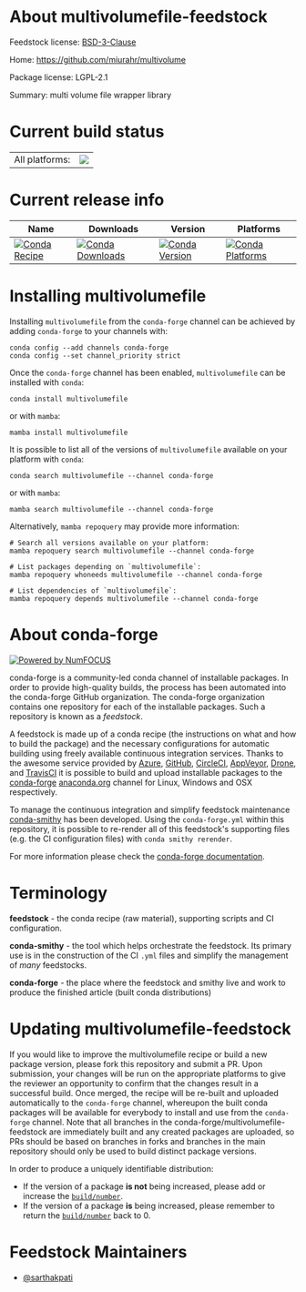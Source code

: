 About multivolumefile-feedstock
===============================

Feedstock license: [BSD-3-Clause](https://github.com/conda-forge/multivolumefile-feedstock/blob/main/LICENSE.txt)

Home: https://github.com/miurahr/multivolume

Package license: LGPL-2.1

Summary: multi volume file wrapper library

Current build status
====================


<table><tr><td>All platforms:</td>
    <td>
      <a href="https://dev.azure.com/conda-forge/feedstock-builds/_build/latest?definitionId=13320&branchName=main">
        <img src="https://dev.azure.com/conda-forge/feedstock-builds/_apis/build/status/multivolumefile-feedstock?branchName=main">
      </a>
    </td>
  </tr>
</table>

Current release info
====================

| Name | Downloads | Version | Platforms |
| --- | --- | --- | --- |
| [![Conda Recipe](https://img.shields.io/badge/recipe-multivolumefile-green.svg)](https://anaconda.org/conda-forge/multivolumefile) | [![Conda Downloads](https://img.shields.io/conda/dn/conda-forge/multivolumefile.svg)](https://anaconda.org/conda-forge/multivolumefile) | [![Conda Version](https://img.shields.io/conda/vn/conda-forge/multivolumefile.svg)](https://anaconda.org/conda-forge/multivolumefile) | [![Conda Platforms](https://img.shields.io/conda/pn/conda-forge/multivolumefile.svg)](https://anaconda.org/conda-forge/multivolumefile) |

Installing multivolumefile
==========================

Installing `multivolumefile` from the `conda-forge` channel can be achieved by adding `conda-forge` to your channels with:

```
conda config --add channels conda-forge
conda config --set channel_priority strict
```

Once the `conda-forge` channel has been enabled, `multivolumefile` can be installed with `conda`:

```
conda install multivolumefile
```

or with `mamba`:

```
mamba install multivolumefile
```

It is possible to list all of the versions of `multivolumefile` available on your platform with `conda`:

```
conda search multivolumefile --channel conda-forge
```

or with `mamba`:

```
mamba search multivolumefile --channel conda-forge
```

Alternatively, `mamba repoquery` may provide more information:

```
# Search all versions available on your platform:
mamba repoquery search multivolumefile --channel conda-forge

# List packages depending on `multivolumefile`:
mamba repoquery whoneeds multivolumefile --channel conda-forge

# List dependencies of `multivolumefile`:
mamba repoquery depends multivolumefile --channel conda-forge
```


About conda-forge
=================

[![Powered by
NumFOCUS](https://img.shields.io/badge/powered%20by-NumFOCUS-orange.svg?style=flat&colorA=E1523D&colorB=007D8A)](https://numfocus.org)

conda-forge is a community-led conda channel of installable packages.
In order to provide high-quality builds, the process has been automated into the
conda-forge GitHub organization. The conda-forge organization contains one repository
for each of the installable packages. Such a repository is known as a *feedstock*.

A feedstock is made up of a conda recipe (the instructions on what and how to build
the package) and the necessary configurations for automatic building using freely
available continuous integration services. Thanks to the awesome service provided by
[Azure](https://azure.microsoft.com/en-us/services/devops/), [GitHub](https://github.com/),
[CircleCI](https://circleci.com/), [AppVeyor](https://www.appveyor.com/),
[Drone](https://cloud.drone.io/welcome), and [TravisCI](https://travis-ci.com/)
it is possible to build and upload installable packages to the
[conda-forge](https://anaconda.org/conda-forge) [anaconda.org](https://anaconda.org/)
channel for Linux, Windows and OSX respectively.

To manage the continuous integration and simplify feedstock maintenance
[conda-smithy](https://github.com/conda-forge/conda-smithy) has been developed.
Using the ``conda-forge.yml`` within this repository, it is possible to re-render all of
this feedstock's supporting files (e.g. the CI configuration files) with ``conda smithy rerender``.

For more information please check the [conda-forge documentation](https://conda-forge.org/docs/).

Terminology
===========

**feedstock** - the conda recipe (raw material), supporting scripts and CI configuration.

**conda-smithy** - the tool which helps orchestrate the feedstock.
                   Its primary use is in the construction of the CI ``.yml`` files
                   and simplify the management of *many* feedstocks.

**conda-forge** - the place where the feedstock and smithy live and work to
                  produce the finished article (built conda distributions)


Updating multivolumefile-feedstock
==================================

If you would like to improve the multivolumefile recipe or build a new
package version, please fork this repository and submit a PR. Upon submission,
your changes will be run on the appropriate platforms to give the reviewer an
opportunity to confirm that the changes result in a successful build. Once
merged, the recipe will be re-built and uploaded automatically to the
`conda-forge` channel, whereupon the built conda packages will be available for
everybody to install and use from the `conda-forge` channel.
Note that all branches in the conda-forge/multivolumefile-feedstock are
immediately built and any created packages are uploaded, so PRs should be based
on branches in forks and branches in the main repository should only be used to
build distinct package versions.

In order to produce a uniquely identifiable distribution:
 * If the version of a package **is not** being increased, please add or increase
   the [``build/number``](https://docs.conda.io/projects/conda-build/en/latest/resources/define-metadata.html#build-number-and-string).
 * If the version of a package **is** being increased, please remember to return
   the [``build/number``](https://docs.conda.io/projects/conda-build/en/latest/resources/define-metadata.html#build-number-and-string)
   back to 0.

Feedstock Maintainers
=====================

* [@sarthakpati](https://github.com/sarthakpati/)

